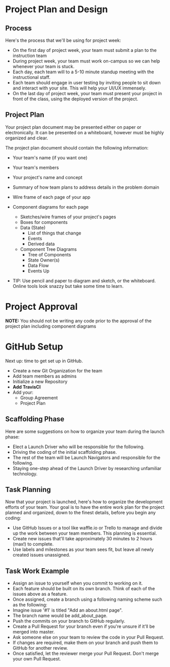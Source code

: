 # Project Plan and Design

## Process

Here's the process that we'll be using for project week:

- On the first day of project week, your team must submit a plan to the instruction team
- During project week, your team must work on-campus so we can help whenever your team is stuck.
- Each day, each team will to a 5-10 minute standup meeting with the instructional staff.
- Each team should engage in user testing by inviting people to sit down and interact with your site. This will help your UI/UX immensely.
- On the last day of project week, your team must present your project in front of the class, using the deployed version of the project.

## Project Plan

Your project plan document may be presented either on paper or electronically. It can be presented on a whiteboard, however must be highly organized and clear.

The project plan document should contain the following information:

- Your team's name (if you want one)
- Your team's members
- Your project's name and concept
- Summary of how team plans to address details in the problem domain
- Wire frame of each page of your app
- Component diagrams for each page
    - Sketches/wire frames of your project's pages
    - Boxes for components
    - Data (State)
        - List of things that change
        - Events
        - Derived data
    - Component Tree Diagrams
        - Tree of Components
        - State Owner(s)
        - Data Flow
        - Events Up

- TIP: Use pencil and paper to diagram and sketch, or the whiteboard. Online tools look snazzy but take some time to learn.

# Project Approval

**NOTE:** You should not be writing any code prior to the approval of the project plan including component diagrams

# GitHub Setup

Next up: time to get set up in GitHub.

- Create a new Git Organization for the team
- Add team members as admins
- Initialize a new Repository
- **Add TravisCI**
- Add your:
    - Group Agreement
    - Project Plan

## Scaffolding Phase

Here are some suggestions on how to organize your team during the launch phase:

- Elect a Launch Driver who will be responsible for the following.
- Driving the coding of the initial scaffolding phase.
- The rest of the team will be Launch Navigators and responsible for the following.
- Staying one-step ahead of the Launch Driver by researching unfamiliar technology.

## Task Planning

Now that your project is launched, here's how to organize the development efforts of your team. Your goal is to have the entire work plan for the project planned and organized, down to the finest details, before you begin any coding:

- Use GitHub Issues or a tool like waffle.io or Trello to manage and divide up the work between your team members. This planning is essential.
- Create new issues that'll take approximately 30 minutes to 2 hours (max!) to complete.
- Use labels and milestones as your team sees fit, but leave all newly created issues unassigned.

## Task Work Example

- Assign an issue to yourself when you commit to working on it.
- Each feature should be built on its own branch. Think of each of the issues above as a feature.
- Once assigned, create a branch using a following naming scheme such as the following:
- Imagine issue '#1' is titled "Add an about.html page".
- The branch name would be add_about_page.
- Push the commits on your branch to GitHub regularly.
- Create a Pull Request for your branch even if you're unsure if it'll be merged into master.
- Ask someone else on your team to review the code in your Pull Request.
- If changes are required, make them on your branch and push them to GitHub for another review.
- Once satisfied, let the reviewer merge your Pull Request. Don't merge your own Pull Request.